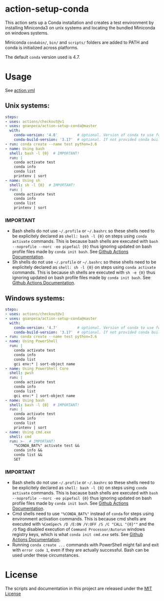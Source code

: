 # action-setup-conda

This action sets up a Conda installation and creates a test environment by installing Miniconda3 on unix systems and locating the bundled Miniconda on windows systems.

Miniconda `condabin/`, `bin/` and `scripts/` folders are added to PATH and conda is initialized across platforms.

The default `conda` version used is 4.7.

# Usage

See [action.yml](action.yml)

## Unix systems:

```yaml
steps:
- uses: actions/checkout@v1
- uses: goanpeca/action-setup-conda@master
  with:
    conda-version: '4.8'         # optional. Version of conda to use for base evironment.
    conda-build-version: '3.17'  # optional. If not provided conda build is not installed.
- run: conda create --name test python=3.6
- name: Using bash
  shell: bash -l {0}  # IMPORTANT!
  run: |
    conda activate test
    conda info
    conda list
    printenv | sort
- name: Using sh
  shell: sh -l {0}  # IMPORTANT!
  run: |
    conda activate test
    conda info
    conda list
    printenv | sort
```

### IMPORTANT

- Bash shells do not use `~/.profile` or `~/.bashrc` so these shells need to be explicitely declared as `shell: bash -l {0}` on steps using `conda activate` commands. This is because bash shells are executed with `bash --noprofile --norc -eo pipefail {0}` thus ignoring updated on bash profile files made by `conda init bash`. See [Github Actions Documentation](https://help.github.com/en/actions/automating-your-workflow-with-github-actions/workflow-syntax-for-github-actions#using-a-specific-shell).
- Sh shells do not use `~/.profile` or `~/.bashrc` so these shells need to be explicitely declared as `shell: sh -l {0}` on steps using `conda activate` commands. This is because sh shells are executed with `sh -e {0}` thus ignoring updated on bash profile files made by `conda init bash`. See [Github Actions Documentation](https://help.github.com/en/actions/automating-your-workflow-with-github-actions/workflow-syntax-for-github-actions#using-a-specific-shell).

## Windows systems:

```yaml
steps:
- uses: actions/checkout@v1
- uses: goanpeca/action-setup-conda@master
  with:
    conda-version: '4.7'         # optional. Version of conda to use for base evironment.
    conda-build-version: '3.17'  # optional. If not provided conda build is not installed.
- run: conda create --name test python=3.6
- name: Using PowerShell
  run: |
    conda activate test
    conda info
    conda list
    gci env:* | sort-object name
- name: Using PowerShell Core
  shell: pwsh
  run: |
    conda activate test
    conda info
    conda list
    gci env:* | sort-object name
- name: Using bash
  shell: bash -l {0}  # IMPORTANT!
  run: |
    conda activate test
    conda info
    conda list
    printenv | sort
- name: Using cmd.exe
  shell: cmd
  run: >-  # IMPORTANT!
    "%CONDA_BAT%" activate test &&
    conda info &&
    conda list &&
    SET
```

### IMPORTANT

- Bash shells do not use `~/.profile` or `~/.bashrc` so these shells need to be explicitely declared as `shell: bash -l {0}` on steps using `conda activate` commands. This is bacause bash shells are executed with `bash --noprofile --norc -eo pipefail {0}` thus ignoring updated on bash profile files made by `conda init bash`. See [Github Actions Documentation](https://help.github.com/en/actions/automating-your-workflow-with-github-actions/workflow-syntax-for-github-actions#using-a-specific-shell).
- Cmd shells need to use `"%CONDA_BAT%"` instead of `conda` for steps using environment activation commands. This is because cmd shells are executed with `%ComSpec% /D /E:ON /V:OFF /S /C "CALL "{0}""` and the `/D` flag disabled execution of `Command Processor/Autorun` windows registry keys, which is what `conda init cmd.exe` sets. See [Github Actions Documentation](https://help.github.com/en/actions/automating-your-workflow-with-github-actions/workflow-syntax-for-github-actions#using-a-specific-shell).
- Running `conda create ...` commands with PowerShell might fail and exit with `error code 1`, even if they are actually successful. Bash can be used under these circumstances.

# License

The scripts and documentation in this project are released under the [MIT License](LICENSE.txt)
